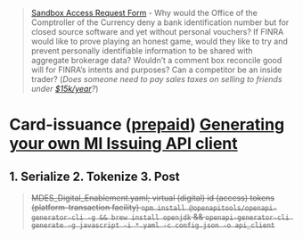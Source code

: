 > [Sandbox Access Request Form](https://developer.mastercard.com/card-issuance/tutorial/try-sandbox-apis/step2/) - Why would the Office of the Comptroller of the Currency deny a bank identification number but for closed source software and yet without personal vouchers? If FINRA would like to prove playing an honest game, would they like to try and prevent personally identifiable information to be shared with aggregate brokerage data? Wouldn’t a comment box reconcile good will for FINRA’s intents and purposes? Can a competitor be an inside trader? (*Does someone need to pay sales taxes on selling to friends under [$15k/year](https://truncatedwholesaletax.com)?*)

# Card-issuance ([prepaid](https://developer.mastercard.com/product/mi-issuing)) [Generating your own MI Issuing API client](https://developer.mastercard.com/card-issuance/documentation/api-basics/#generating-your-own-mi-issuing-api-client)

## 1. Serialize 2. Tokenize 3. Post

>~~MDES_Digital_Enablement.yaml; virtual (digital) id (access) tokens (platform-transaction facility) `npm install @openapitools/openapi-generator-cli -g && brew install openjdk` && `openapi-generator-cli generate -g javascript -i *.yaml -c config.json -o api_client`~~


